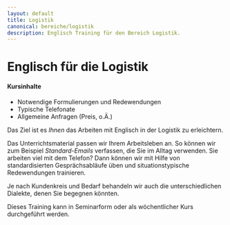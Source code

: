 ```yaml
---
layout: default
title: Logistik
canonical: bereiche/logistik
description: Englisch Training für den Bereich Logistik.
---
```

# Englisch für die Logistik

#### Kursinhalte

*   Notwendige Formulierungen und Redewendungen
*   Typische Telefonate
*   Allgemeine Anfragen (Preis, o.Ä.)

Das Ziel ist es *Ihnen* das Arbeiten mit Englisch in der Logistik zu erleichtern.

Das Unterrichtsmaterial passen wir Ihrem Arbeitsleben an. So können wir zum Beispiel *Standard-Emails* verfassen, die Sie im Alltag verwenden. Sie arbeiten viel mit dem Telefon? Dann können wir mit Hilfe von standardisierten Gesprächsabläufe üben und situationstypische Redewendungen trainieren.

Je nach Kundenkreis und Bedarf behandeln wir auch die unterschiedlichen Dialekte, denen Sie begegnen könnten.

Dieses Training kann in Seminarform oder als wöchentlicher Kurs durchgeführt werden.
